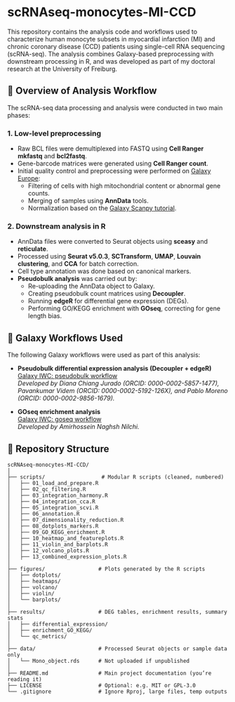 # scRNAseq-monocytes-MI-CCD

This repository contains the analysis code and workflows used to characterize human monocyte subsets in myocardial infarction (MI) and chronic coronary disease (CCD) patients using single-cell RNA sequencing (scRNA-seq). The analysis combines Galaxy-based preprocessing with downstream processing in R, and was developed as part of my doctoral research at the University of Freiburg.

## 🔬 Overview of Analysis Workflow

The scRNA-seq data processing and analysis were conducted in two main phases:

### 1. **Low-level preprocessing**
- Raw BCL files were demultiplexed into FASTQ using **Cell Ranger mkfastq** and **bcl2fastq**.
- Gene-barcode matrices were generated using **Cell Ranger count**.
- Initial quality control and preprocessing were performed on [Galaxy Europe](https://usegalaxy.eu):
  - Filtering of cells with high mitochondrial content or abnormal gene counts.
  - Merging of samples using **AnnData** tools.
  - Normalization based on the [Galaxy Scanpy tutorial](https://training.galaxyproject.org/training-material/topics/single-cell/tutorials/scrna-scanpy-pbmc3k/tutorial.html).

### 2. **Downstream analysis in R**
- AnnData files were converted to Seurat objects using **sceasy** and **reticulate**.
- Processed using **Seurat v5.0.3**, **SCTransform**, **UMAP**, **Louvain clustering**, and **CCA** for batch correction.
- Cell type annotation was done based on canonical markers.
- **Pseudobulk analysis** was carried out by:
  - Re-uploading the AnnData object to Galaxy.
  - Creating pseudobulk count matrices using **Decoupler**.
  - Running **edgeR** for differential gene expression (DEGs).
  - Performing GO/KEGG enrichment with **GOseq**, correcting for gene length bias.

## 🔄 Galaxy Workflows Used

The following Galaxy workflows were used as part of this analysis:

- **Pseudobulk differential expression analysis (Decoupler + edgeR)**  
  [Galaxy IWC: pseudobulk workflow](https://github.com/galaxyproject/iwc/tree/main/workflows/scRNAseq/pseudobulk-worflow-decoupler-edger)  
  *Developed by Diana Chiang Jurado (ORCID: 0000-0002-5857-1477), Pavankumar Videm (ORCID: 0000-0002-5192-126X), and Pablo Moreno (ORCID: 0000-0002-9856-1679).*

- **GOseq enrichment analysis**  
  [Galaxy IWC: goseq workflow](https://github.com/galaxyproject/iwc/tree/main/workflows/transcriptomics/goseq)  
  *Developed by Amirhossein Naghsh Nilchi.*

## 📁 Repository Structure

```
scRNAseq-monocytes-MI-CCD/
│
├── scripts/                  # Modular R scripts (cleaned, numbered)
│   ├── 01_load_and_prepare.R
│   ├── 02_qc_filtering.R
│   ├── 03_integration_harmony.R
│   ├── 04_integration_cca.R
│   ├── 05_integration_scvi.R
│   ├── 06_annotation.R
│   ├── 07_dimensionality_reduction.R
│   ├── 08_dotplots_markers.R
│   ├── 09_GO_KEGG_enrichment.R
│   ├── 10_heatmap_and_featureplots.R
│   ├── 11_violin_and_barplots.R
│   ├── 12_volcano_plots.R
│   ├── 13_combined_expression_plots.R
│
├── figures/                 # Plots generated by the R scripts
│   ├── dotplots/
│   ├── heatmaps/
│   ├── volcano/
│   ├── violin/
│   └── barplots/
│
├── results/                 # DEG tables, enrichment results, summary stats
│   ├── differential_expression/
│   ├── enrichment_GO_KEGG/
│   └── qc_metrics/
│
├── data/                    # Processed Seurat objects or sample data only
│   └── Mono_object.rds      # Not uploaded if unpublished
│
├── README.md                # Main project documentation (you’re reading it)
├── LICENSE                  # Optional: e.g. MIT or GPL-3.0
└── .gitignore               # Ignore Rproj, large files, temp outputs
```
